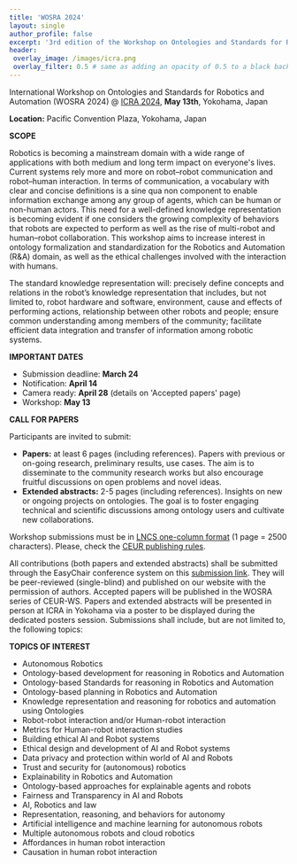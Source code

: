 ```yaml
---
title: 'WOSRA 2024'
layout: single
author_profile: false
excerpt: '3rd edition of the Workshop on Ontologies and Standards for Robotics and Automation'
header:
 overlay_image: /images/icra.png
 overlay_filter: 0.5 # same as adding an opacity of 0.5 to a black background
---
```


International Workshop on Ontologies and Standards for Robotics and Automation (WOSRA 2024) @ [ICRA 2024](https://2024.ieee-icra.org/index.html), **May 13th**, Yokohama, Japan


**Location:** Pacific Convention Plaza, Yokohama, Japan



**SCOPE**

Robotics is becoming a mainstream domain with a wide range of applications with both medium and long term impact on everyone's lives. Current systems rely more and more on robot–robot communication and robot–human interaction. In terms of communication, a vocabulary with clear and concise definitions is a sine qua non component to enable information exchange among any group of agents, which can be human or non-human actors. This need for a well-defined knowledge representation is becoming evident if one considers the growing complexity of behaviors that robots are expected to perform as well as the rise of multi-robot and human–robot collaboration. This workshop aims to increase interest in ontology formalization and standardization for the Robotics and Automation (R&A) domain, as well as the ethical challenges involved with the interaction with humans. 

The standard knowledge representation will: precisely define concepts and relations in the robot’s knowledge representation that includes, but not limited to, robot hardware and software, environment, cause and effects of performing actions, relationship between other robots and people; ensure common understanding among members of the community; facilitate efficient data integration and transfer of information among robotic systems.




**IMPORTANT DATES**

- Submission deadline: **March 24**
- Notification: **April 14**
- Camera ready: **April 28** (details on 'Accepted papers' page)
- Workshop: **May 13**


**CALL FOR PAPERS**

Participants are invited to submit:
- **Papers:** at least 6 pages (including references). Papers with previous or on-going research, preliminary results, use cases. The aim is to disseminate to the community research works but also encourage fruitful discussions on open problems and novel ideas.
- **Extended abstracts:** 2-5 pages (including references). Insights on new or ongoing projects on ontologies. The goal is to foster engaging technical and scientific discussions among ontology users and cultivate new collaborations. 

Workshop submissions must be in [LNCS one-column format](https://www.springer.com/gp/computer-science/lncs/conference-proceedings-guidelines) (1 page = 2500 characters). Please, check the [CEUR publishing rules](https://ceur-ws.org/HOWTOSUBMIT.html#PUBLISH-RULES). 

All contributions (both papers and extended abstracts) shall be submitted through the EasyChair conference system on this [submission link](https://easychair.org/cfp/WOSRA2024). They will be peer-reviewed (single-blind) and published on our website with the permission of authors. Accepted papers will be published in the WOSRA series of CEUR-WS. Papers and extended abstracts will be presented in person at ICRA in Yokohama via a poster to be displayed during the dedicated posters session. Submissions shall include, but are not limited to, the following topics:


**TOPICS OF INTEREST**
- Autonomous Robotics
- Ontology-based development for reasoning in Robotics and Automation
- Ontology-based Standards for reasoning in Robotics and Automation
- Ontology-based planning in Robotics and Automation
- Knowledge representation and reasoning for robotics and automation using Ontologies
- Robot-robot interaction and/or Human-robot interaction
- Metrics for Human-robot interaction studies
- Building ethical AI and Robot systems
- Ethical design and development of AI and Robot systems
- Data privacy and protection within world of AI and Robots
- Trust and security for (autonomous) robotics
- Explainability in Robotics and Automation
- Ontology-based approaches for explainable agents and robots
- Fairness and Transparency in AI and Robots
- AI, Robotics and law
- Representation, reasoning, and behaviors for autonomy
- Artificial intelligence and machine learning for autonomous robots
- Multiple autonomous robots and cloud robotics
- Affordances in human robot interaction
- Causation in human robot interaction



	

<!--
**WORKSHOP CO-CHAIRS (alphabetical order)**

- Daniel Beßler, Institute for Artificial Intelligence, University of Bremen, Germany
- Julita Bermejo-Alonso, Autonomous Systems Laboratory, Universidad Politécnica de Madrid, Spain
- Paulo J.S. Gonçalves, IDMEC - Center of Intelligent Systems, University of Lisbon/ Instituto Politécnico de Castelo Branco, Portugal
- Howard Li, University of New Brunswick, New Brunswick, Canada
- Alberto Olivares-Alarcos, Institut de Robòtica i Informàtica Industrial, CSIC-UPC, Spain
-->



